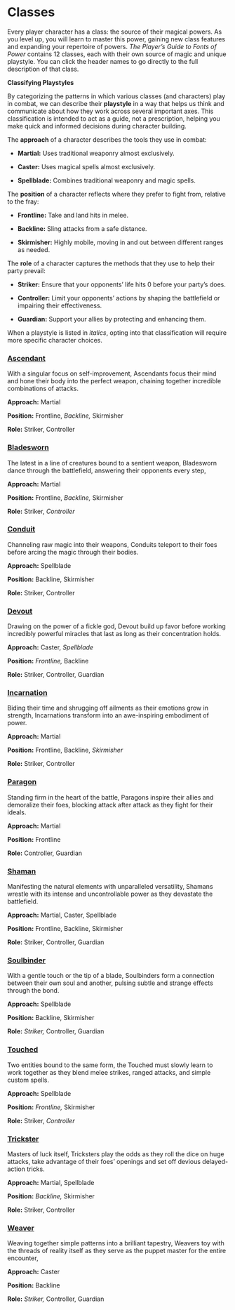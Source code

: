 # Classes

Every player character has a class: the source of their magical powers. As you level up, you will learn to master this power, gaining new class features and expanding your repertoire of powers. _The Player’s Guide to Fonts of Power_ contains 12 classes, each with their own source of magic and unique playstyle. You can click the header names to go directly to the full description of that class.

<div class="infobox">

**Classifying Playstyles**

By categorizing the patterns in which various classes (and characters) play in combat, we can describe their **playstyle** in a way that helps us think and communicate about how they work across several important axes. This classification is intended to act as a guide, not a prescription, helping you make quick and informed decisions during character building.

The **approach** of a character describes the tools they use in combat:

- **Martial:** Uses traditional weaponry almost exclusively.

- **Caster:** Uses magical spells almost exclusively.

- **Spellblade:** Combines traditional weaponry and magic spells.

The **position** of a character reflects where they prefer to fight from, relative to the fray:

- **Frontline:** Take and land hits in melee.

- **Backline:** Sling attacks from a safe distance.

- **Skirmisher:** Highly mobile, moving in and out between different ranges as needed.

The **role** of a character captures the methods that they use to help their party prevail:

- **Striker:** Ensure that your opponents’ life hits 0 before your party’s does.

- **Controller:** Limit your opponents’ actions by shaping the battlefield or impairing their effectiveness.

- **Guardian:** Support your allies by protecting and enhancing them.

When a playstyle is listed in _italics_, opting into that classification will require more specific character choices.

</div>

### [Ascendant](character-options/classes/ascendant.md)

With a singular focus on self-improvement, Ascendants focus their mind and hone their body into the perfect weapon, chaining together incredible combinations of attacks.

<div class="inline-box">

**Approach:** Martial

**Position:** Frontline, _Backline,_ Skirmisher

**Role:** Striker, Controller

</div>

### [Bladesworn](character-options/classes/bladesworn.md)

The latest in a line of creatures bound to a sentient weapon, Bladesworn dance through the battlefield, answering their opponents every step,

<div class="inline-box">

**Approach:** Martial

**Position:** Frontline, _Backline,_ Skirmisher

**Role:** Striker, _Controller_

</div>

### [Conduit](character-options/classes/conduit.md)

Channeling raw magic into their weapons, Conduits teleport to their foes before arcing the magic through their bodies.

<div class="inline-box">

**Approach:** Spellblade

**Position:** Backline, Skirmisher

**Role:** Striker, Controller

</div>

### [Devout](character-options/classes/devout.md)

Drawing on the power of a fickle god, Devout build up favor before working incredibly powerful miracles that last as long as their concentration holds.

<div class="inline-box">

**Approach:** Caster, _Spellblade_

**Position:** _Frontline,_ Backline

**Role:** Striker, Controller, Guardian

</div>

### [Incarnation](character-options/classes/incarnation.md)

Biding their time and shrugging off ailments as their emotions grow in strength, Incarnations transform into an awe-inspiring embodiment of power.

<div class="inline-box">

**Approach:** Martial

**Position:** Frontline, Backline, _Skirmisher_

**Role:** Striker, Controller

</div>

### [Paragon](character-options/classes/paragon.md)

Standing firm in the heart of the battle, Paragons inspire their allies and demoralize their foes, blocking attack after attack as they fight for their ideals.

<div class="inline-box">

**Approach:** Martial

**Position:** Frontline

**Role:** Controller, Guardian

</div>

### [Shaman](character-options/classes/shaman.md)

Manifesting the natural elements with unparalleled versatility, Shamans wrestle with its intense and uncontrollable power as they devastate the battlefield.

<div class="inline-box">

**Approach:** Martial, Caster, Spellblade

**Position:** Frontline, Backline, Skirmisher

**Role:** Striker, Controller, Guardian

</div>

### [Soulbinder](character-options/classes/soulbinder.md)

With a gentle touch or the tip of a blade, Soulbinders form a connection between their own soul and another, pulsing subtle and strange effects through the bond.

<div class="inline-box">

**Approach:** Spellblade

**Position:** Backline, Skirmisher

**Role:** _Striker,_ Controller, Guardian

</div>

### [Touched](character-options/classes/touched.md)

Two entities bound to the same form, the Touched must slowly learn to work together as they blend melee strikes, ranged attacks, and simple custom spells.

<div class="inline-box">

**Approach:** Spellblade

**Position:** _Frontline,_ Skirmisher

**Role:** Striker, _Controller_

</div>

### [Trickster](character-options/classes/trickster.md)

Masters of luck itself, Tricksters play the odds as they roll the dice on huge attacks, take advantage of their foes’ openings and set off devious delayed-action tricks.

<div class="inline-box">

**Approach:** Martial, Spellblade

**Position:** _Backline,_ Skirmisher

**Role:** Striker, Controller

</div>

### [Weaver](character-options/classes/weaver.md)

Weaving together simple patterns into a brilliant tapestry, Weavers toy with the threads of reality itself as they serve as the puppet master for the entire encounter,

<div class="inline-box">

**Approach:** Caster

**Position:** Backline

**Role:** _Striker,_ Controller, Guardian

</div>

